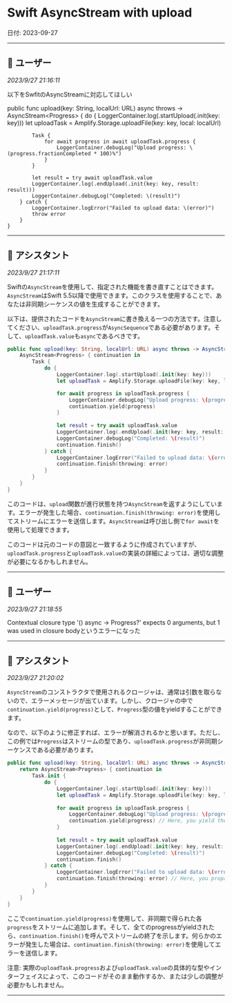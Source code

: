 # Swift AsyncStream with upload

日付: 2023-09-27

---

## 👤 ユーザー
*2023/9/27 21:16:11*

以下をSwfitのAsyncStreamに対応してほしい

public func upload(key: String, localUrl: URL) async throws -&gt; AsyncStream&lt;Progress&gt; {
        do {
            LoggerContainer.log(.startUpload(.init(key: key)))
            let uploadTask = Amplify.Storage.uploadFile(key: key, local: localUrl)

            Task {
                for await progress in await uploadTask.progress {
                    LoggerContainer.debugLog("Upload progress: \(progress.fractionCompleted * 100)%")
                }
            }

            let result = try await uploadTask.value
            LoggerContainer.log(.endUpload(.init(key: key, result: result)))
            LoggerContainer.debugLog("Completed: \(result)")
        } catch {
            LoggerContainer.logError("Failed to upload data: \(error)")
            throw error
        }
    }

---

## 🤖 アシスタント
*2023/9/27 21:17:11*

Swiftの`AsyncStream`を使用して、指定された機能を書き直すことはできます。`AsyncStream`はSwift 5.5以降で使用できます。このクラスを使用することで、あなたは非同期シーケンスの値を生成することができます。

以下は、提供されたコードを`AsyncStream`に書き換える一つの方法です。注意してください、`uploadTask.progress`が`AsyncSequence`である必要があります。そして、`uploadTask.value`も`async`であるべきです。

```swift
public func upload(key: String, localUrl: URL) async throws -> AsyncStream<Progress> {
    AsyncStream<Progress> { continuation in
        Task {
            do {
                LoggerContainer.log(.startUpload(.init(key: key)))
                let uploadTask = Amplify.Storage.uploadFile(key: key, local: localUrl)

                for await progress in uploadTask.progress {
                    LoggerContainer.debugLog("Upload progress: \(progress.fractionCompleted * 100)%")
                    continuation.yield(progress)
                }
                
                let result = try await uploadTask.value
                LoggerContainer.log(.endUpload(.init(key: key, result: result)))
                LoggerContainer.debugLog("Completed: \(result)")
                continuation.finish()
            } catch {
                LoggerContainer.logError("Failed to upload data: \(error)")
                continuation.finish(throwing: error)
            }
        }
    }
}
```

このコードは、`upload`関数が進行状態を持つ`AsyncStream`を返すようにしています。エラーが発生した場合、`continuation.finish(throwing: error)`を使用してストリームにエラーを送信します。`AsyncStream`は呼び出し側で`for await`を使用して処理できます。

このコードは元のコードの意図と一致するように作成されていますが、`uploadTask.progress`と`uploadTask.value`の実装の詳細によっては、適切な調整が必要になるかもしれません。

---

## 👤 ユーザー
*2023/9/27 21:18:55*

Contextual closure type '() async -&gt; Progress?' expects 0 arguments, but 1 was used in closure bodyというエラーになった

---

## 🤖 アシスタント
*2023/9/27 21:20:02*

`AsyncStream`のコンストラクタで使用されるクロージャは、通常は引数を取らないので、エラーメッセージが出ています。しかし、クロージャの中で`continuation.yield(progress)`として、`Progress`型の値をyieldすることができます。

なので、以下のように修正すれば、エラーが解消されるかと思います。ただし、この例では`Progress`はストリームの型であり、`uploadTask.progress`が非同期シーケンスである必要があります。

```swift
public func upload(key: String, localUrl: URL) async throws -> AsyncStream<Progress> {
    return AsyncStream<Progress> { continuation in
        Task.init {
            do {
                LoggerContainer.log(.startUpload(.init(key: key)))
                let uploadTask = Amplify.Storage.uploadFile(key: key, local: localUrl)
                
                for await progress in uploadTask.progress {
                    LoggerContainer.debugLog("Upload progress: \(progress.fractionCompleted * 100)%")
                    continuation.yield(progress) // Here, you yield the progress.
                }
                
                let result = try await uploadTask.value
                LoggerContainer.log(.endUpload(.init(key: key, result: result)))
                LoggerContainer.debugLog("Completed: \(result)")
                continuation.finish()
            } catch {
                LoggerContainer.logError("Failed to upload data: \(error)")
                continuation.finish(throwing: error) // Here, you propagate the error.
            }
        }
    }
}
```

ここで`continuation.yield(progress)`を使用して、非同期で得られた各`progress`をストリームに追加します。そして、全てのprogressがyieldされたら、`continuation.finish()`を呼んでストリームの終了を示します。何らかのエラーが発生した場合は、`continuation.finish(throwing: error)`を使用してエラーを送信します。

注意: 実際の`uploadTask.progress`および`uploadTask.value`の具体的な型やインターフェイスによって、このコードがそのまま動作するか、または少しの調整が必要かもしれません。

---
